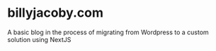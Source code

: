 # billyjacoby.com

A basic blog in the process of migrating from Wordpress to a custom solution using NextJS
